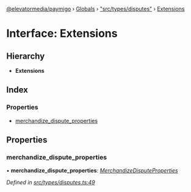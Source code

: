 [@elevatormedia/paymigo](../README.md) › [Globals](../globals.md) › ["src/types/disputes"](../modules/_src_types_disputes_.md) › [Extensions](_src_types_disputes_.extensions.md)

# Interface: Extensions

## Hierarchy

-   **Extensions**

## Index

### Properties

-   [merchandize_dispute_properties](_src_types_disputes_.extensions.md#merchandize_dispute_properties)

## Properties

### merchandize_dispute_properties

• **merchandize_dispute_properties**: _[MerchandizeDisputeProperties](_src_types_disputes_.merchandizedisputeproperties.md)_

_Defined in [src/types/disputes.ts:49](https://github.com/ELEVATORmedia/paymigo/blob/a9a7ad7/src/types/disputes.ts#L49)_
